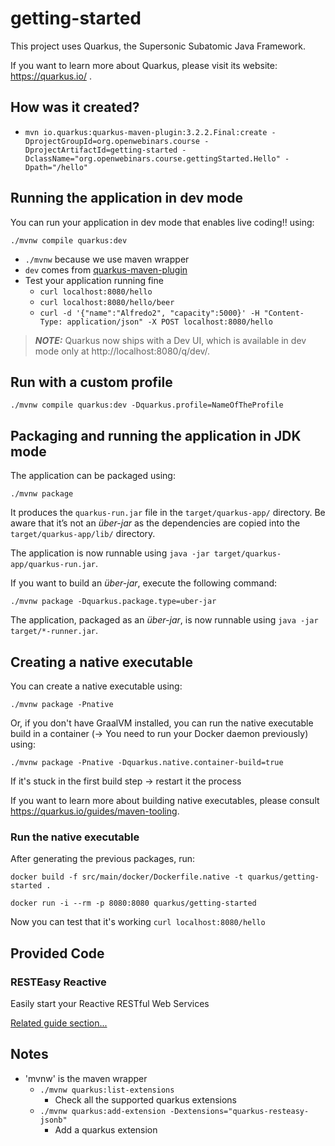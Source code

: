 # getting-started

This project uses Quarkus, the Supersonic Subatomic Java Framework.

If you want to learn more about Quarkus, please visit its website: https://quarkus.io/ .

## How was it created?
* `mvn io.quarkus:quarkus-maven-plugin:3.2.2.Final:create -DprojectGroupId=org.openwebinars.course -DprojectArtifactId=getting-started -DclassName="org.openwebinars.course.gettingStarted.Hello" -Dpath="/hello"`


## Running the application in dev mode

You can run your application in dev mode that enables live coding!! using:
```shell script
./mvnw compile quarkus:dev
```
* `./mvnw` because we use maven wrapper
* `dev` comes from [quarkus-maven-plugin](https://github.com/quarkusio/quarkus-platform/blob/main/generated-platform-project/quarkus-maven-plugin/src/main/java/io/quarkus/maven/DevMojo.java#L121)
* Test your application running fine
  * `curl localhost:8080/hello`
  * `curl localhost:8080/hello/beer`
  * `curl -d '{"name":"Alfredo2", "capacity":5000}' -H "Content-Type: application/json" -X POST localhost:8080/hello`

> **_NOTE:_**  Quarkus now ships with a Dev UI, which is available in dev mode only at http://localhost:8080/q/dev/.

## Run with a custom profile
`./mvnw compile quarkus:dev -Dquarkus.profile=NameOfTheProfile`

## Packaging and running the application in JDK mode

The application can be packaged using:
```shell script
./mvnw package
```
It produces the `quarkus-run.jar` file in the `target/quarkus-app/` directory.
Be aware that it’s not an _über-jar_ as the dependencies are copied into the `target/quarkus-app/lib/` directory.

The application is now runnable using `java -jar target/quarkus-app/quarkus-run.jar`.

If you want to build an _über-jar_, execute the following command:
```shell script
./mvnw package -Dquarkus.package.type=uber-jar
```

The application, packaged as an _über-jar_, is now runnable using `java -jar target/*-runner.jar`.

## Creating a native executable

You can create a native executable using: 
```shell script
./mvnw package -Pnative
```

Or, if you don't have GraalVM installed, you can run the native executable build in a container (-> You need to run your Docker daemon previously) using: 
```shell script
./mvnw package -Pnative -Dquarkus.native.container-build=true
```
If it's stuck in the first build step -> restart it the process

If you want to learn more about building native executables, please consult https://quarkus.io/guides/maven-tooling.

### Run the native executable
After generating the previous packages, run:

`docker build -f src/main/docker/Dockerfile.native -t quarkus/getting-started .`

`docker run -i --rm -p 8080:8080 quarkus/getting-started`

Now you can test that it's working `curl localhost:8080/hello` 


## Provided Code

### RESTEasy Reactive

Easily start your Reactive RESTful Web Services

[Related guide section...](https://quarkus.io/guides/getting-started-reactive#reactive-jax-rs-resources)

## Notes
* 'mvnw' is the maven wrapper
  * `./mvnw quarkus:list-extensions`
    * Check all the supported quarkus extensions
  * `./mvnw quarkus:add-extension -Dextensions="quarkus-resteasy-jsonb"`
    * Add a quarkus extension